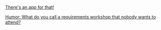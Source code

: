 [There's an app for that!](http://www.modernanalyst.com/Resources/BusinessAnalystHumor/tabid/218/articleType/ArticleView/articleId/1231/Theres_an_app_for_that.aspx)

[Humor: What do you call a requirements workshop that nobody wants to attend?](http://www.modernanalyst.com/Resources/BusinessAnalystHumor/tabid/218/articleType/ArticleView/articleId/2157/What_do_you_call_a_requirements_workshop_that_nobody_wants_to_attend.aspx)